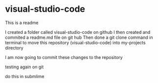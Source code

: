 # visual-studio-code

This is a readme

I created a folder called visual-studio-code on github
I then created and commited a readme.md file on git hub
Then done a git clone command in terminal to move this repository (visual-studio-code) into my-projects directory

I am now going to commit these changes to the repository

testing again on git 

do this in submlime 
